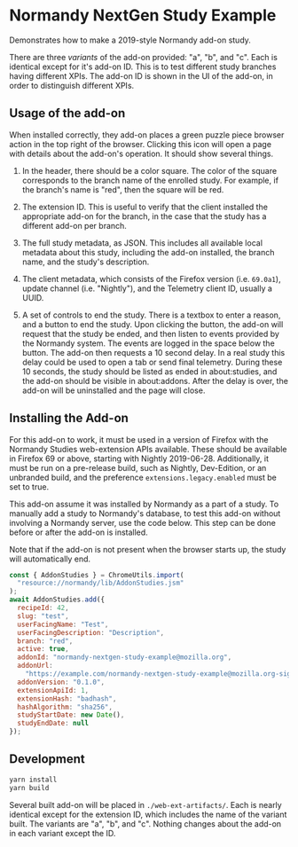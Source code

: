 # Normandy NextGen Study Example

Demonstrates how to make a 2019-style Normandy add-on study.

There are three _variants_ of the add-on provided: "a", "b", and "c". Each is
identical except for it's add-on ID. This is to test different study branches
having different XPIs. The add-on ID is shown in the UI of the add-on, in
order to distinguish different XPIs.

## Usage of the add-on

When installed correctly, they add-on places a green puzzle piece browser
action in the top right of the browser. Clicking this icon will open a page
with details about the add-on's operation. It should show several things.

1. In the header, there should be a color square. The color of the square
   corresponds to the branch name of the enrolled study. For example, if the
   branch's name is "red", then the square will be red.

2. The extension ID. This is useful to verify that the client installed the
   appropriate add-on for the branch, in the case that the study has a
   different add-on per branch.

3. The full study metadata, as JSON. This includes all available local
   metadata about this study, including the add-on installed, the branch
   name, and the study's description.

4. The client metadata, which consists of the Firefox version (i.e.
   `69.0a1`), update channel (i.e. "Nightly"), and the Telemetry client ID,
   usually a UUID.

5. A set of controls to end the study. There is a textbox to enter a reason,
   and a button to end the study. Upon clicking the button, the add-on will
   request that the study be ended, and then listen to events provided by the
   Normandy system. The events are logged in the space below the button. The
   add-on then requests a 10 second delay. In a real study this delay could
   be used to open a tab or send final telemetry. During these 10 seconds,
   the study should be listed as ended in about:studies, and the add-on
   should be visible in about:addons. After the delay is over, the add-on
   will be uninstalled and the page will close.

## Installing the Add-on

For this add-on to work, it must be used in a version of Firefox with the
Normandy Studies web-extension APIs available. These should be available in
Firefox 69 or above, starting with Nightly 2019-06-28. Additionally, it must
be run on a pre-release build, such as Nightly, Dev-Edition, or an unbranded
build, and the preference `extensions.legacy.enabled` must be set to true.

This add-on assume it was installed by Normandy as a part of a study. To
manually add a study to Normandy's database, to test this add-on without
involving a Normandy server, use the code below. This step can be done before
or after the add-on is installed.

Note that if the add-on is not present when the browser starts up, the study
will automatically end.

```js
const { AddonStudies } = ChromeUtils.import(
  "resource://normandy/lib/AddonStudies.jsm"
);
await AddonStudies.add({
  recipeId: 42,
  slug: "test",
  userFacingName: "Test",
  userFacingDescription: "Description",
  branch: "red",
  active: true,
  addonId: "normandy-nextgen-study-example@mozilla.org",
  addonUrl:
    "https://example.com/normandy-nextgen-study-example@mozilla.org-signed.xpi",
  addonVersion: "0.1.0",
  extensionApiId: 1,
  extensionHash: "badhash",
  hashAlgorithm: "sha256",
  studyStartDate: new Date(),
  studyEndDate: null
});
```

## Development

```bash
yarn install
yarn build
```

Several built add-on will be placed in `./web-ext-artifacts/`. Each is nearly
identical except for the extension ID, which includes the name of the variant
built. The variants are "a", "b", and "c". Nothing changes about the add-on
in each variant except the ID.

